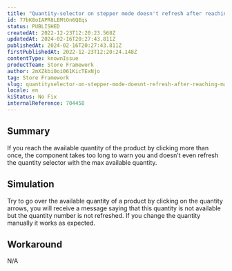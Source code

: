 ```yaml
---
title: "Quantity-selector on stepper mode doesn't refresh after reaching max available qunatity"
id: 77bK8oIAPR8LEMtOn6QEqs
status: PUBLISHED
createdAt: 2022-12-23T12:20:23.568Z
updatedAt: 2024-02-16T20:27:43.811Z
publishedAt: 2024-02-16T20:27:43.811Z
firstPublishedAt: 2022-12-23T12:20:24.148Z
contentType: knownIssue
productTeam: Store Framework
author: 2mXZkbi0oi061KicTExNjo
tag: Store Framework
slug: quantityselector-on-stepper-mode-doesnt-refresh-after-reaching-max-available-qunatity
locale: en
kiStatus: No Fix
internalReference: 704458
---
```


## Summary


If you reach the available quantity of the product by clicking more than once, the component takes too long to warn you and doesn't even refresh the quantity selector with the max available quantity.


##

## Simulation


Try to go over the available quantity of a product by clicking on the quantity arrows, you will receive a message saying that this quantity is not available but the quantity number is not refreshed. If you change the quantity manually it works as expected.


##

## Workaround



N/A

